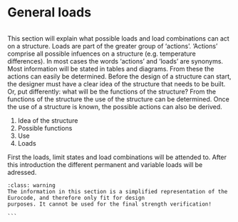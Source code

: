 # General loads
```{tableofcontents}
```

This section will explain what possible loads and load combinations can act
on a structure. Loads are part of the greater group of ‘actions’. ‘Actions’
comprise all possible infuences on a structure (e.g. temperature
differences). In most cases the words ‘actions’ and ‘loads’ are synonyms.
Most information will be stated in tables and diagrams. From these the
actions can easily be determined. Before the design of a structure can
start, the designer must have a clear idea of the structure that needs to be
built. Or, put differently: what will be the functions of the structure? From
the functions of the structure the use of the structure can be determined. Once
the use of a structure is known, the possible actions can also be derived.

1. Idea of the structure   
2. Possible functions  
3. Use  
4. Loads  

First the loads, limit states and load combinations will be attended to.
After this introduction the different permanent and variable loads will be
adressed.

`````{admonition} Caution!
:class: warning
The information in this section is a simplified representation of the Eurocode, and therefore only fit for design
purposes. It cannot be used for the final strength verification!

```